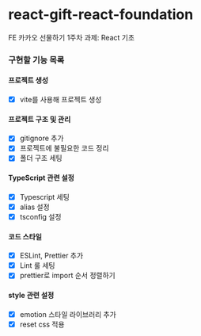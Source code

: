 # react-gift-react-foundation

FE 카카오 선물하기 1주차 과제: React 기초

### 구현할 기능 목록

#### 프로젝트 생성

- [x] vite를 사용해 프로젝트 생성

#### 프로젝트 구조 및 관리

- [x] gitignore 추가
- [x] 프로젝트에 불필요한 코드 정리
- [x] 폴더 구조 세팅

#### TypeScript 관련 설정

- [x] Typescript 세팅
- [x] alias 설정
- [x] tsconfig 설정

#### 코드 스타일

- [x] ESLint, Prettier 추가
- [x] Lint 룰 세팅
- [x] prettier로 import 순서 정렬하기

#### style 관련 설정

- [x] emotion 스타일 라이브러리 추가
- [x] reset css 적용
